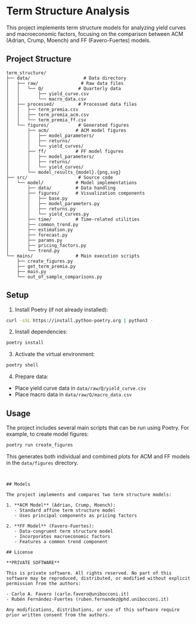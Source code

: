 # Term Structure Analysis

This project implements term structure models for analyzing yield curves and macroeconomic factors, focusing on the comparison between ACM (Adrian, Crump, Moench) and FF (Favero-Fuertes) models.

## Project Structure

```
term_structure/
├── data/                    # Data directory
│   ├── raw/                # Raw data files
│   │   └── Q/             # Quarterly data
│   │       ├── yield_curve.csv
│   │       └── macro_data.csv
│   ├── processed/         # Processed data files
│   │   ├── term_premia.csv
│   │   ├── term_premia_acm.csv
│   │   └── term_premia_ff.csv
│   └── figures/           # Generated figures
│       ├── acm/          # ACM model figures
│       │   ├── model_parameters/
│       │   ├── returns/
│       │   └── yield_curves/
│       ├── ff/           # FF model figures
│       │   ├── model_parameters/
│       │   ├── returns/
│       │   └── yield_curves/
│       └── model_results_{model}.{png,svg}
├── src/                   # Source code
│   └── model/            # Model implementations
│       ├── data/         # Data handling
│       ├── figures/      # Visualization components
│       │   ├── base.py
│       │   ├── model_parameters.py
│       │   ├── returns.py
│       │   └── yield_curves.py
│       ├── time/         # Time-related utilities
│       ├── common_trend.py
│       ├── estimation.py
│       ├── forecast.py
│       ├── params.py
│       ├── pricing_factors.py
│       └── trend.py
└── mains/                # Main execution scripts
    ├── create_figures.py
    ├── get_term_premia.py
    ├── main.py
    └── out_of_sample_comparisons.py
```

## Setup

1. Install Poetry (if not already installed):
```bash
curl -sSL https://install.python-poetry.org | python3 -
```

2. Install dependencies:
```bash
poetry install
```

3. Activate the virtual environment:
```bash
poetry shell
```

4. Prepare data:
- Place yield curve data in `data/raw/Q/yield_curve.csv`
- Place macro data in `data/raw/Q/macro_data.csv`

## Usage

The project includes several main scripts that can be run using Poetry. For example, to create model figures:

```bash
poetry run create_figures
```
This generates both individual and combined plots for ACM and FF models in the `data/figures` directory.
```


## Models

The project implements and compares two term structure models:

1. **ACM Model** (Adrian, Crump, Moench):
   - Standard affine term structure model
   - Uses principal components as pricing factors

2. **FF Model** (Favero-Fuertes):
   - Data-congruent term structure model
   - Incorporates macroeconomic factors
   - Features a common trend component

## License

**PRIVATE SOFTWARE**

This is private software. All rights reserved. No part of this software may be reproduced, distributed, or modified without explicit permission from the authors:

- Carlo A. Favero (carlo.favero@unibocconi.it)
- Rubén Fernández-Fuertes (ruben.fernandez@phd.unibocconi.it)

Any modifications, distributions, or use of this software require prior written consent from the authors. 